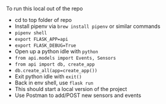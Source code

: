 To run this local out of the repo
- cd to top folder of repo
- Install pipenv via `brew install pipenv` or similar commands
- `pipenv shell`
- `export FLASK_APP=api`
- `export FLASK_DEBUG=True`
- Open up a python idle with `python`
- `from api.models import Events, Sensors`
- `from api import db, create_app`
- `db.create_all(app=create_app())`
- Exit python idle with `exit()`
- Back in env shell, use `flask run`
- This should start a local version of the project
- Use Postman to add/POST new sensors and events
